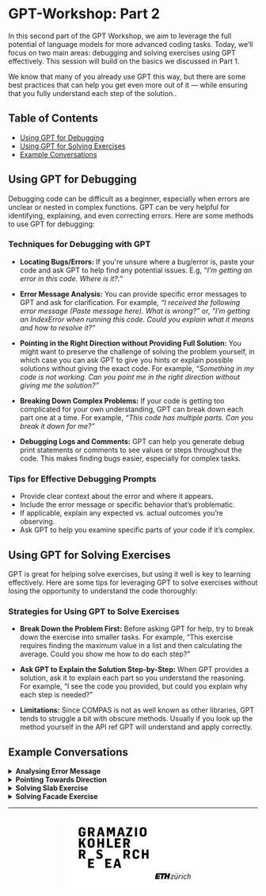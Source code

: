 # GPT-Workshop: Part 2

In this second part of the GPT Workshop, we aim to leverage the full potential of language models for more advanced coding tasks. Today, we’ll focus on two main areas: debugging and solving exercises using GPT effectively. This session will build on the basics we discussed in Part 1.

We know that many of you already use GPT this way, but there are some best practices that can help you get even more out of it — while ensuring that you fully understand each step of the solution..

## Table of Contents

* [Using GPT for Debugging ](#using-gpt-for-debugging)
* [Using GPT for Solving Exercises](#using-gpt-for-solving-exercises)
* [Example Conversations]()

## Using GPT for Debugging

Debugging code can be difficult as a beginner, especially when errors are unclear or nested in complex functions. GPT can be very helpful for identifying, explaining, and even correcting errors. Here are some methods to use GPT for debugging:

### Techniques for Debugging with GPT

- **Locating Bugs/Errors:** If you're unsure where a bug/error is, paste your code and ask GPT to help find any potential issues. E.g, *“I’m getting an error in this code. Where is it?.”*

- **Error Message Analysis:** You can provide specific error messages to GPT and ask for clarification. For example, *“I received the following error message (Paste message here). What is wrong?”* or, *“I’m getting an IndexError when running this code. Could you explain what it means and how to resolve it?”*

- **Pointing in the Right Direction without Providing Full Solution:** You might want to preserve the challenge of solving the problem yourself, in which case you can ask GPT to give you hints or explain possible solutions without giving the exact code. For example, *“Something in my code is not working. Can you point me in the right direction without giving me the solution?”*

- **Breaking Down Complex Problems:** If your code is getting too complicated for your own understanding, GPT can break down each part one at a time. For example, *“This code has multiple parts. Can you break it down for me?”*

- **Debugging Logs and Comments:** GPT can help you generate debug print statements or comments to see values or steps throughout the code. This makes finding bugs easier, especially for complex tasks.

### Tips for Effective Debugging Prompts

- Provide clear context about the error and where it appears.
- Include the error message or specific behavior that’s problematic.
- If applicable, explain any expected vs. actual outcomes you’re observing.
- Ask GPT to help you examine specific parts of your code if it’s complex.

## Using GPT for Solving Exercises

GPT is great for helping solve exercises, but using it well is key to learning effectively. Here are some tips for leveraging GPT to solve exercises without losing the opportunity to understand the code thoroughly:

### Strategies for Using GPT to Solve Exercises

- **Break Down the Problem First:** Before asking GPT for help, try to break down the exercise into smaller tasks. For example, “This exercise requires finding the maximum value in a list and then calculating the average. Could you show me how to do each step?”

- **Ask GPT to Explain the Solution Step-by-Step:** When GPT provides a solution, ask it to explain each part so you understand the reasoning. For example, “I see the code you provided, but could you explain why each step is needed?”

- **Limitations:** Since COMPAS is not as well known as other libraries, GPT tends to struggle a bit with obscure methods. Usually if you look up the method yourself in the API ref GPT will understand and apply correctly.

## Example Conversations

<details>
  <summary><b> Analysing Error Message </b></summary>

![Forum Question](./images/GPT-tutoring2_error-message.jpg)

</details>

<details>
  <summary><b> Pointing Towards Direction </b></summary>

![Forum Question](./images/GPT-tutoring2_hinting.jpg)

</details>

<details>
  <summary><b> Solving Slab Exercise </b></summary>

![Forum Question](./images/GPT-tutoring2_slab-class.jpg)

</details>

<details>
  <summary><b> Solving Facade Exercise </b></summary>

![Forum Question](./images/GPT-tutoring2_facade-class.jpg)

</details>


---

<p align="middle">
<img src="../.static/gkr-logo.png" alt="Gramazio Kohler Research" height="150"/>
</p>